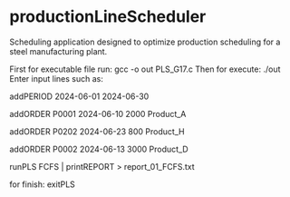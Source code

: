 # productionLineScheduler
Scheduling application designed to optimize production scheduling for a steel manufacturing plant.

First for executable file run: gcc -o out PLS_G17.c
Then for execute: ./out
Enter input lines such as:

addPERIOD 2024-06-01 2024-06-30

addORDER P0001 2024-06-10 2000 Product_A

addORDER P0202 2024-06-23 800 Product_H

addORDER P0002 2024-06-13 3000 Product_D

runPLS FCFS | printREPORT > report_01_FCFS.txt

for finish: exitPLS